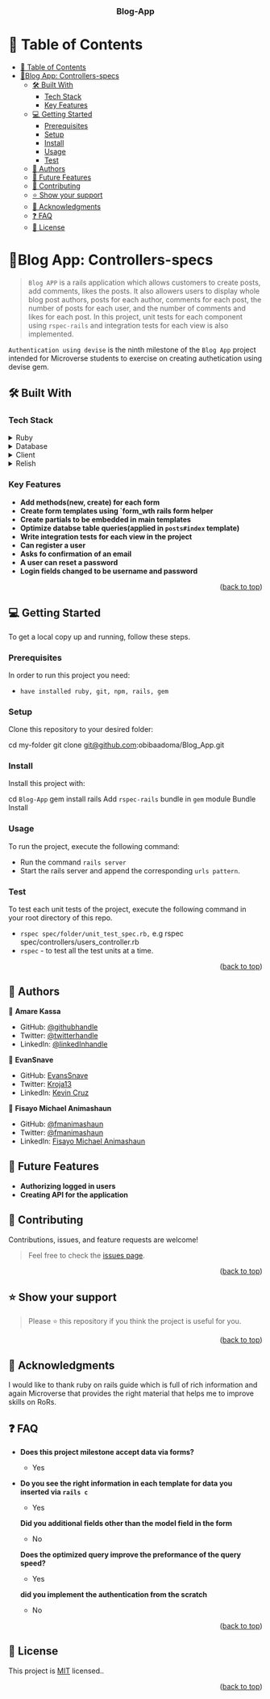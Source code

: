 <a name="readme-top"></a>

<div align="center">

  <h3><b>Blog-App</b></h3>

</div>

# 📗 Table of Contents

- [📗 Table of Contents](#-table-of-contents)
- [📖Blog App: Controllers-specs](#blog-app-controllers-specs)
  - [🛠 Built With ](#-built-with-)
    - [Tech Stack ](#tech-stack-)
    - [Key Features ](#key-features-)
  - [💻 Getting Started ](#-getting-started-)
    - [Prerequisites](#prerequisites)
    - [Setup](#setup)
    - [Install](#install)
    - [Usage](#usage)
    - [Test](#test)
  - [👥 Authors ](#-authors-)
  - [🔭 Future Features ](#-future-features-)
  - [🤝 Contributing ](#-contributing-)
  - [⭐️ Show your support ](#️-show-your-support-)
  - [🙏 Acknowledgments ](#-acknowledgments-)
  - [❓ FAQ ](#-faq-)
  - [📝 License ](#-license-)


# 📖Blog App: Controllers-specs<a name="about-project"></a>
> `Blog APP` is a rails application which allows customers to create posts, add comments, likes the posts. It also allowers users to display whole blog post authors, posts for each author, comments for each post, the number of posts for each user, and the number of comments and likes for each post. In this project, unit tests for each component using `rspec-rails` and integration tests for each view is also implemented.


`Authentication using devise` is the ninth milestone of the `Blog App` project intended for Microverse students to exercise on creating authetication using devise gem.
## 🛠 Built With <a name="built-with"></a>

### Tech Stack <a name="tech-stack"></a>

<details>
<summary>Ruby</summary>
  <ul>
    <li><a href="https://www.ruby-lang.org/">PostgreSQL</a></li>
  </ul>
</details>

<details>
<summary>Database</summary>
  <ul>
    <li><a href="https://www.postgresql.org/">Ruby on Rails</a></li>
  </ul>
</details>

<details>
  <summary>Client</summary>
  <ul>
    <li><a href="https://rubyonrails.org/">Ruby on Rails</a></li>
  </ul>
</details>

<details>
  <summary>Relish</summary>
  <ul>
    <li><a href="https://relishapp.com/rspec/">RSpec rspec-rails</a></li>
  </ul>
</details>

### Key Features <a name="key-features"></a>

- **Add methods(new, create) for each form**
- **Create form templates using `form_wth rails form helper**
- **Create partials to be embedded in main templates**
- **Optimize databse table queries(applied in `posts#index` template)**
- **Write integration tests for each view in the project**
- **Can register a user**
- **Asks fo confirmation of an email**
- **A user can reset a password**
- **Login fields changed to be username and password**


<p align="right">(<a href="#readme-top">back to top</a>)</p>



## 💻 Getting Started <a name="getting-started"></a>

To get a local copy up and running, follow these steps.

### Prerequisites

In order to run this project you need:

- `have installed ruby, git, npm, rails, gem`


### Setup

Clone this repository to your desired folder:


  cd my-folder
  git clone git@github.com:obibaadoma/Blog_App.git


### Install

Install this project with:

  cd `Blog-App`
  gem install rails
  Add `rspec-rails` bundle in `gem` module
  Bundle Install


### Usage

To run the project, execute the following command:

  - Run the command `rails server`
  - Start the rails server and append the corresponding `urls pattern`.

### Test
To test each unit tests of the project, execute the following command in your root directory of this repo.
  - `rspec spec/folder/unit_test_spec.rb,` e.g rspec spec/controllers/users_controller.rb
  - `rspec` - to test all the test units at a time.


<p align="right">(<a href="#readme-top">back to top</a>)</p>



## 👥 Authors <a name="authors"></a>


👤 **Amare Kassa**

- GitHub: [@githubhandle](https://github.com/obibaadoma)
- Twitter: [@twitterhandle](https://twitter.com/obibakwekuadoma)
- LinkedIn: [@linkedInhandle](https://www.linkedin.com/in/derek-akrasi-konadu/)

👤 **EvanSnave**

- GitHub: [EvansSnave](https://github.com/EvansSnave)
- Twitter: [Kroja13](https://twitter.com/Kroja13)
- LinkedIn: [Kevin Cruz](https://www.linkedin.com/in/kevin-cruz-25159a201/)

👤 **Fisayo Michael Animashaun**

- GitHub: [@fmanimashaun](https://github.com/fmanimashaun)
- Twitter: [@fmanimashaun](https://twitter.com/fmanimashaun)
- LinkedIn: [Fisayo Michael Animashaun ](https://linkedin.com/in/fmanimashaun)

## 🔭 Future Features <a name="future-features"></a>


- **Authorizing logged in users**
- **Creating API for the application**


## 🤝 Contributing <a name="contributing"></a>

Contributions, issues, and feature requests are welcome!

> Feel free to check the [issues page](https://github.com/obibaadoma/Blog_App/issues).

<p align="right">(<a href="#readme-top">back to top</a>)</p>


## ⭐️ Show your support <a name="support"></a>


> Please ⭐️ this repository if you think the project is useful for you.

<p align="right">(<a href="#readme-top">back to top</a>)</p>


## 🙏 Acknowledgments <a name="acknowledgements"></a>


I would like to thank ruby on rails guide which is full of rich information and again Microverse that provides the right material that helps me to improve skills on RoRs.


## ❓ FAQ <a name="faq"></a>


- **Does this project milestone accept data via forms?**
  - Yes

- **Do you see the right information in each template for data you inserted via `rails c`**

  - Yes

   **Did you additional fields other than the model field in the form**

  - No

   **Does the optimized query improve the preformance of the query speed?**

  - Yes

  **did you implement the authentication from the scratch**

  - No



<p align="right">(<a href="#readme-top">back to top</a>)</p>


## 📝 License <a name="license"></a>

This project is [MIT](./LICENSE) licensed..


<p align="right">(<a href="#readme-top">back to top</a>)</p>
